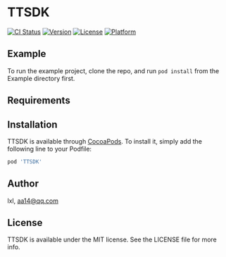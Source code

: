 # TTSDK

[![CI Status](https://img.shields.io/travis/lxl/TTSDK.svg?style=flat)](https://travis-ci.org/lxl/TTSDK)
[![Version](https://img.shields.io/cocoapods/v/TTSDK.svg?style=flat)](https://cocoapods.org/pods/TTSDK)
[![License](https://img.shields.io/cocoapods/l/TTSDK.svg?style=flat)](https://cocoapods.org/pods/TTSDK)
[![Platform](https://img.shields.io/cocoapods/p/TTSDK.svg?style=flat)](https://cocoapods.org/pods/TTSDK)

## Example

To run the example project, clone the repo, and run `pod install` from the Example directory first.

## Requirements

## Installation

TTSDK is available through [CocoaPods](https://cocoapods.org). To install
it, simply add the following line to your Podfile:

```ruby
pod 'TTSDK'
```

## Author

lxl, aa14@qq.com

## License

TTSDK is available under the MIT license. See the LICENSE file for more info.
